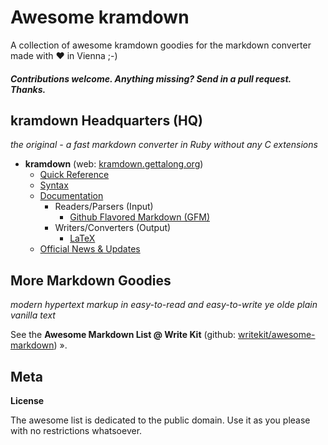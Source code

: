 # Awesome kramdown

A collection of awesome kramdown goodies for the markdown converter made with ♥  in Vienna ;-)

#### _Contributions welcome. Anything missing? Send in a pull request. Thanks._


## kramdown Headquarters (HQ)

_the original - a fast markdown converter in Ruby without any C extensions_

- **kramdown** (web: [kramdown.gettalong.org](http://kramdown.gettalong.org))
  - [Quick Reference](http://kramdown.gettalong.org/quickref.html)
  - [Syntax](http://kramdown.gettalong.org/syntax.html)
  - [Documentation](http://kramdown.gettalong.org/documentation.html)
    - Readers/Parsers (Input)
      - [Github Flavored Markdown (GFM)](http://kramdown.gettalong.org/parser/gfm.html)
    - Writers/Converters (Output)
      - [LaTeX](http://kramdown.gettalong.org/converter/latex.html)
  - [Official News & Updates](http://kramdown.gettalong.org/news.html) 





## More Markdown Goodies

_modern hypertext markup in easy-to-read and easy-to-write ye olde plain vanilla text_

See the **Awesome Markdown List @ Write Kit** (github: [writekit/awesome-markdown](https://github.com/writekit/awesome-markdown)) ».



## Meta

**License**

The awesome list is dedicated to the public domain. Use it as you please with no restrictions whatsoever.
